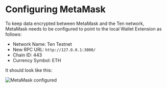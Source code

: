 ---
---
# Configuring MetaMask

To keep data encrypted between MetaMask and the Ten network, MetaMask needs to be configured to point to the local Wallet Extension as follows:

* Network Name: Ten Testnet
* New RPC URL: `http://127.0.0.1:3000/`
* Chain ID: 443
* Currency Symbol: ETH

It should look like this:

![MetaMask configured](../../assets/images/metamask.png)